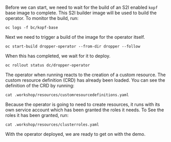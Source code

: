 Before we can start, we need to wait for the build of an S2I enabled `kopf` base image to complete. This S2I builder image will be used to build the operator. To monitor the build, run:

```execute
oc logs -f bc/kopf-base
```

Next we need to trigger a build of the image for the operator itself.

```execute
oc start-build dropper-operator --from-dir dropper --follow
```

When this has completed, we wait for it to deploy.

```execute
oc rollout status dc/dropper-operator
```

The operator when running reacts to the creation of a custom resource. The custom resource definition (CRD) has already been loaded. You can see the definition of the CRD by running:

```execute
cat .workshop/resources/customresourcedefinitions.yaml
```

Because the operator is going to need to create resources, it runs with its own service account which has been granted the roles it needs. To See the roles it has been granted, run:

```execute
cat .workshop/resources/clusterroles.yaml
```

With the operator deployed, we are ready to get on with the demo.
